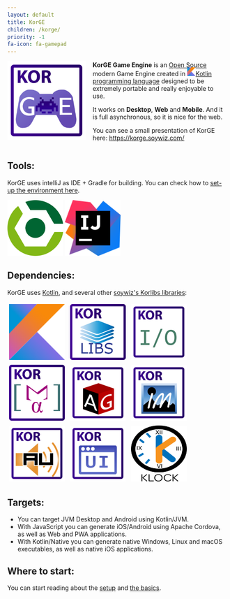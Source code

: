 ```yaml
---
layout: default
title: KorGE
children: /korge/
priority: -1
fa-icon: fa-gamepad
---
```


<img src="/i/logos/korge.svg" width="180" height="180" style="float:left;margin-right:16px;"/>

**KorGE Game Engine** is an [Open Source](https://github.com/soywiz/korge) modern Game Engine created in [<img src="/i/logos/kotlin.svg" style="width:1.4em;height:1.4em;margin-top:-0.2em;" />Kotlin programming language](https://kotlinlang.org/) designed to be extremely portable and really enjoyable to use.

It works on **Desktop**, **Web** and **Mobile**. And it is full asynchronous, so it is nice for the web.

You can see a small presentation of KorGE here: <https://korge.soywiz.com/>

<div style="clear:both;"></div>

## Tools:

KorGE uses intelliJ as IDE + Gradle for building. You can check how to [set-up the environment here](/korge/setup).

<img src="/i/logos/gradle.svg" style="width:128px;height:128px;" />
<img src="/i/logos/intellij.svg" style="width:128px;height:128px;" />

## Dependencies:

KorGE uses [Kotlin](https://kotlinlang.org/), and several other [soywiz's Korlibs libraries](https://github.com/soywiz/korlibs):

<img src="/i/logos/kotlin.svg" width="128" height="128" style="padding:4px;" />
<img src="/i/logos/korlibs.svg" width="128" height="128" style="padding:4px;" />
<img src="/i/logos/korio.svg" width="128" height="128" style="padding:4px;" />
<img src="/i/logos/korma.svg" width="128" height="128" style="padding:4px;" />
<img src="/i/logos/korag.svg" width="128" height="128" style="padding:4px;" />
<img src="/i/logos/korim.svg" width="128" height="128" style="padding:4px;" />
<img src="/i/logos/korau.svg" width="128" height="128" style="padding:4px;" />
<img src="/i/logos/korui.svg" width="128" height="128" style="padding:4px;" />
<img src="/i/logos/klock.svg" width="128" height="128" style="padding:4px;" />

## Targets:

* You can target JVM Desktop and Android using Kotlin/JVM.
* With JavaScript you can generate iOS/Android using Apache Cordova, as well as Web and PWA applications.
* With Kotlin/Native you can generate native Windows, Linux and macOS executables, as well as native iOS applications.

## Where to start:

You can start reading about the [setup](/korge/setup) and [the basics](/korge/basics).

<!--
You can start reading about the [setup](/korge/setup), [the basics](/korge/basics), [reading tutorials](/korge/tutorials) or [watching video tutorials](/korge/tutorials).
-->
